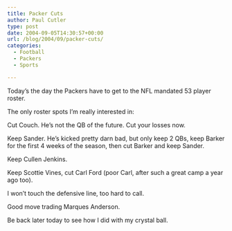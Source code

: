 ```yaml
---
title: Packer Cuts
author: Paul Cutler
type: post
date: 2004-09-05T14:30:57+00:00
url: /blog/2004/09/packer-cuts/
categories:
  - Football
  - Packers
  - Sports

---
```

Today&#8217;s the day the Packers have to get to the NFL mandated 53 player roster.

The only roster spots I&#8217;m really interested in:

Cut Couch. He&#8217;s not the QB of the future. Cut your losses now.

Keep Sander. He&#8217;s kicked pretty darn bad, but only keep 2 QBs, keep Barker for the first 4 weeks of the season, then cut Barker and keep Sander.

Keep Cullen Jenkins.

Keep Scottie Vines, cut Carl Ford (poor Carl, after such a great camp a year ago too).

I won&#8217;t touch the defensive line, too hard to call.

Good move trading Marques Anderson.

Be back later today to see how I did with my crystal ball.
